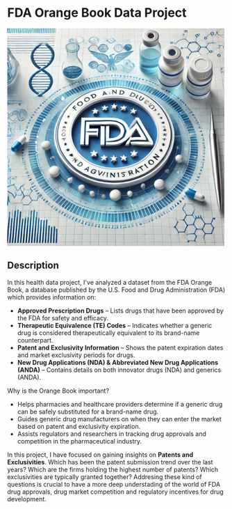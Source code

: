 # FDA Orange Book Data Project

<img src="4_Images/FDA.jpg" alt="FDA" width="500">

## Description

In this health data project, I've analyzed a dataset from the FDA Orange Book, a database published by the U.S. Food and Drug Administration (FDA) which provides information on:

- **Approved Prescription Drugs** – Lists drugs that have been approved by the FDA for safety and efficacy.
- **Therapeutic Equivalence (TE) Codes** – Indicates whether a generic drug is considered therapeutically equivalent to its brand-name counterpart.
- **Patent and Exclusivity Information** – Shows the patent expiration dates and market exclusivity periods for drugs.
- **New Drug Applications (NDA) & Abbreviated New Drug Applications (ANDA)** – Contains details on both innovator drugs (NDA) and generics (ANDA).

Why is the Orange Book important?

- Helps pharmacies and healthcare providers determine if a generic drug can be safely substituted for a brand-name drug.
- Guides generic drug manufacturers on when they can enter the market based on patent and exclusivity expiration.
- Assists regulators and researchers in tracking drug approvals and competition in the pharmaceutical industry.

In this project, I have focused on gaining insights on **Patents and Exclusivities**. Which has been the patent submission trend over the last years? Which are the firms holding the highest number of patents? Which exclusivities are typically granted together? Addresing these kind of questions is crucial to have a more deep understading of the world of FDA drug approvals, drug market competition and regulatory incentives for drug development.

